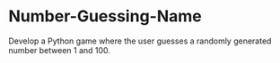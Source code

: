 # Number-Guessing-Name
Develop a Python game where the user guesses a randomly generated number between 1 and 100.
